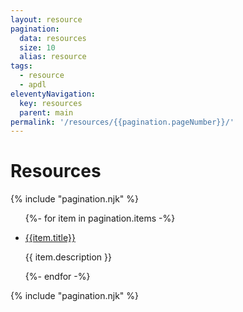 ```yaml
---
layout: resource
pagination:
  data: resources
  size: 10
  alias: resource
tags:
  - resource
  - apdl
eleventyNavigation:
  key: resources
  parent: main
permalink: '/resources/{{pagination.pageNumber}}/'
---
```


<h1 class="mb-3 text-center">Resources</h1>

{% include "pagination.njk" %}

<ul class="list-group">

{%- for item in pagination.items -%}

<li class="list-group-item">

<a href="{{ item.url | url }}" target="_blank"> {{item.title}}</a>

{{ item.description }}

</li>
{%- endfor -%}
</ul>
{% include "pagination.njk" %}

